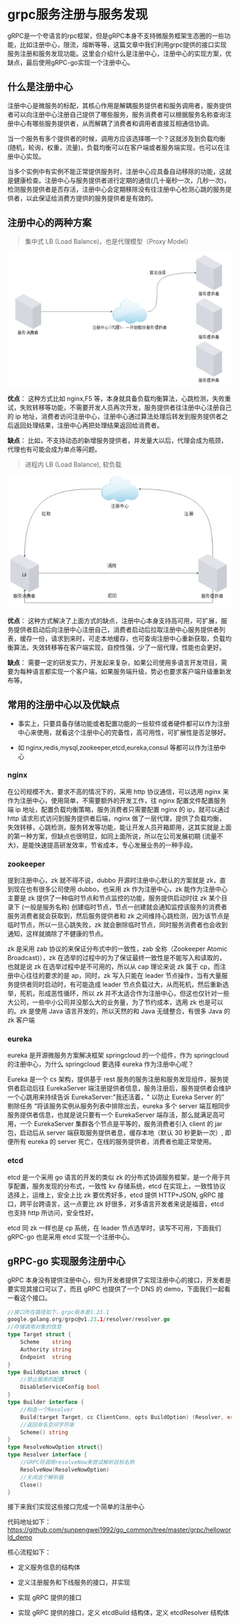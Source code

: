 # grpc服务注册与服务发现

gRPC是一个夸语言的rpc框架，但是gRPC本身不支持微服务框架生态圈的一些功能，比如注册中心，限流，熔断等等，这篇文章中我们利用grpc提供的接口实现服务注册和服务发现功能。这里会介绍什么是注册中心，注册中心的实现方案，优缺点，最后使用gRPC-go实现一个注册中心。

## 什么是注册中心

注册中心是微服务的标配，其核心作用是解耦服务提供者和服务调用者，服务提供者可以向注册中心注册自己提供了哪些服务，服务消费者可以根据服务名称查询注册中心有哪些服务提供者，从而解耦了消费者和调用者直接互相通信协调。

当一个服务有多个提供者的时候，调用方应该选择哪一个？这就涉及到负载均衡(随机，轮询，权重，流量)，负载均衡可以在客户端或者服务端实现，也可以在注册中心实现。

当多个实例中有实例不能正常提供服务时，注册中心应具备自动移除的功能，这就是健康检查。注册中心与服务提供者进行定期的通信(几十毫秒一次，几秒一次)，检测服务提供者是否存活，注册中心会定期移除没有往注册中心检测心跳的服务提供者，以此保证给消费方提供的服务提供者是有效的。

## 注册中心的两种方案

> 集中式 LB (Load Balance)，也是代理模型（Proxy Model）

![](../assets/f7dbd0b69f26f000602b6e0a94d7b986_1.png)

**优点**： 这种方式比如 nginx,F5 等，本身就具备负载均衡算法，心跳检测，失败重试，失败转移等功能，不需要开发人员再次开发，服务提供者往注册中心注册自己的 ip 地址，消费者访问注册中心，注册中心通过算法处理后转发到服务提供者之后返回处理结果，注册中心再把处理结果返回给消费者。

**缺点**： 比如，不支持动态的新增服务提供者，并发量大以后，代理会成为瓶颈，代理也有可能会成为单点等问题。

> 进程内 LB (Load Balance), 软负载

![](../assets/f7dbd0b69f26f000602b6e0a94d7b986_2.png)

**优点**： 这种方式解决了上面方式的缺点，注册中心本身支持高可用，可扩展，服务提供者启动后向注册中心注册自己，消费者启动后拉取注册中心服务提供者列表，缓存一份，请求到来时，可走本地缓存，也可查询注册中心重新获取，负载均衡算法，失效转移等在客户端实现，自控性强，少了一层代理，性能也会更好。

**缺点**： 需要一定的研发实力，开发起来复杂，如果公司使用多语言开发项目，需要为每种语言都实现一个客户端，如果服务端升级，势必也要求客户端升级重新发布等。

## 常用的注册中心以及优缺点

- 事实上，只要具备存储功能或者配置功能的一些软件或者硬件都可以作为注册中心来使用，就看这个注册中心的完备性，高可用性，可扩展性是否足够好。

- 如 nginx,redis,mysql,zookeeper,etcd,eureka,consul 等都可以作为注册中心

### nginx

在公司规模不大，要求不高的情况下的，采用 http 协议通信，可以选用 nginx 来作为注册中心，使用简单，不需要额外的开发工作，往 nginx 配置文件配置服务端 ip 地址，配置负载均衡策略，服务消费者只需要配置 nginx 的 ip，就可以通过 http 请求形式访问到服务提供者后端，nginx 做了一层代理，提供了负载均衡，失效转移，心跳检测，服务转发等功能，能让开发人员开箱即用，这其实就是上面的第一种方案，但缺点也很明显，如同上面所说，所以在公司发展初期 (流量不大)，是能快速提高研发效率，节省成本，专心发展业务的一种手段。

### zookeeper

提到注册中心，zk 就不得不说，dubbo 开源时注册中心默认的方案就是 zk，直到现在也有很多公司使用 dubbo，也采用 zk 作为注册中心，zk 能作为注册中心主要是 zk 提供了一种临时节点和节点监控的功能，服务提供启动时往 zk 某个目录下 (一般是服务名称) 创建临时节点，节点一创建就会通知监控该服务的消费者服务消费者就会获取到，然后服务提供者和 zk 之间维持心跳检测，因为该节点是临时节点，所以一旦心跳失败，zk 就会删除临时节点，同时服务消费者也会收到通知，这样就摘除了不健康的节点。

zk 是采用 zab 协议的来保证分布式中的一致性，zab 全称（Zookeeper Atomic Broadcast)），zk 在选举的过程中的为了保证最终一致性是不能写入和读取的，也就是说 zk 在选举过程中是不可用的，所以从 cap 理论来说 zk 属于 cp，而注册中心往往的要求的是 ap，同时，zk 写入只能在 leader 节点操作，当有大量服务提供者同时启动时，有可能造成 leader 节点负载过大，从而死机，然后重新选举，死机，形成恶性循环，所以 zk 并不太适合作为注册中心，但这也仅针对一些大公司，一些中小公司并没那么大的业务量，为了节约成本，选用 zk 也是可以的。zk 是使用 Java 语言开发的，所以天然的和 Java 无缝整合，有很多 Java 的 zk 客户端

### eureka

eureka 是开源微服务方案解决框架 springcloud 的一个组件，作为 springcloud 的注册中心，为什么 springcloud 要选择 eureka 作为注册中心呢？

Eureka 是一个 cs 架构，提供基于 rest 服务的服务注册和服务发现组件，服务提供者启动后往 EurekaServer 端注册提供者信息，服务注册后，服务提供者会维护一个心跳用来持续告诉 EurekaServer:"我还活着，" 以防止 Eureka Server 的” 剔除任务 “将该服务实例从服务列表中排除出去，eureka 多个 server 端互相同步服务提供者信息，也就是说只要有一个 EurekaServer 端存活，那么就满足高可用，一个 EurekaServer 集群各个节点是平等的，服务消费者引入 client 的 jar 包，启动后从 server 端获取服务提供者息，缓存本地（默认 30 秒更新一次）, 即便所有 eureka 的 server 死亡，在线的服务提供者，消费者也能正常使用。

### etcd

etcd 是一个采用 go 语言的开发的类似 zk 的分布式协调服务框架，是一个用于共享配置，服务发现的分布式，一致性 kv 存储系统，etcd 在实现上，一致性协议选择上，运维上，安全上比 zk 要优秀好多，etcd 提供 HTTP+JSON, gRPC 接口，跨平台跨语言，这一点要比 zk 好很多，对多语言开发者来说是福音，etcd 也支持 http 所访问，安全性好。

etcd 同 zk 一样也是 cp 系统，在 leader 节点选举时，读写不可用，下面我们 gRPC-go 也是采用 etcd 实现一个注册中心。

## gRPC-go 实现服务注册中心

gRPC 本身没有提供注册中心，但为开发者提供了实现注册中心的接口，开发者是要实现其接口可以了，而且 gRPC 也提供了一个 DNS 的 demo，下面我们一起看一看这个接口。

```go
//接口所在路径如下，grpc版本是1.23.1
google.golang.org/grpc@v1.23.1/resolver/resolver.go
//存储调用对象的信息
type Target struct {
    Scheme    string
    Authority string
    Endpoint  string
}
type BuildOption struct {
    //禁止服务的配置 
    DisableServiceConfig bool
}
type Builder interface {
    //构造一个Resolver
    Build(target Target, cc ClientConn, opts BuildOption) (Resolver, error)
    //返回命名空间字符串
    Scheme() string
}
type ResolveNowOption struct{}
type Resolver interface {
    //GRPC将调用resolveNow来尝试解析目标名称
    ResolveNow(ResolveNowOption)
    //关闭这个解析器
    Close()
}
```
接下来我们实现这些接口完成一个简单的注册中心

代码地址如下：https://github.com/sunpengwei1992/go_common/tree/master/grpc/helloworld_demo

核心流程如下：

- 定义服务信息的结构体

- 定义注册服务和下线服务的接口，并实现

- 实现 gRPC 提供的接口

- 实现 gRPC 提供的接口，定义 etcdBuild 结构体，定义 etcdResolver 结构体


